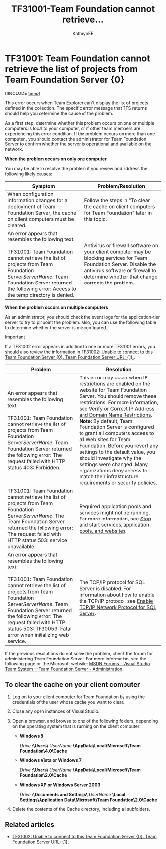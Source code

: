 ﻿---
title: TF31001-Team Foundation cannot retrieve...
titleSuffix: Azure DevOps & TFS
description: Occurs when Team Explorer can't display the list of projects defined on a Team Foundation Server.
ms.technology: devops-agile
ms.assetid: a8f6ad82-e1e0-4659-8e97-c88ece4c23f5
ms.author: kaelli
author: KathrynEE
ms.topic: Troubleshooting
ms.date: 01/20/2017
---

# TF31001: Team Foundation cannot retrieve the list of projects from Team Foundation Server {0}

[!INCLUDE [temp](../../includes/version-vsts-tfs-all-versions.md)]

This error occurs when Team Explorer can't display the list of projects defined in the collection. The specific error message that TFS returns should help you determine the cause of the problem.

As a first step, determine whether this problem occurs on one or multiple computers.is local to your computer, or if other team members are experiencing this error condition. If the problem occurs on more than one computer,, you should contact the administrator for Team Foundation Server to confirm whether the server is operational and available on the network.

**When the problem occurs on only one computer**

You may be able to resolve the problem if you review and address the following likely causes:

| Symptom                                                                                                                                                                                                                                                             | Problem/Resolution                                                                                                                                                                                            |
| ------------------------------------------------------------------------------------------------------------------------------------------------------------------------------------------------------------------------------------------------------------------- | ------------------------------------------------------------------------------------------------------------------------------------------------------------------------------------------------------------- |
| When configuration information changes for a deployment of Team Foundation Server, the cache on client computers must be cleared.                                                                                                                                   | Follow the steps in "To clear the cache on client computers for Team Foundation" later in this topic.                                                                                                         |
| An error appears that resembles the following text:<br /><br /> TF31001: Team Foundation cannot retrieve the list of projects from Team Foundation Server*ServerName*. Team Foundation Server returned the following error: Access to the temp directory is denied. | Antivirus or firewall software on your client computer may be blocking services for Team Foundation Server. Disable the antivirus software or firewall to determine whether that change corrects the problem. |

**When the problem occurs on multiple computers**

As an administrator, you should check the event logs for the application-tier server to try to pinpoint the problem. Also, you can use the following table to determine whether the server is misconfigured.

> [!IMPORTANT]  
> If a TF31002 error appears in addition to one or more TF31001 errors, you should also review the information in [TF31002: Unable to connect to this Team Foundation Server {0}. Team Foundation Server URL: {1}.](tf31002-unable-connect-tfs.md).

| Problem                                                                                                                                                                                                                                                                                                                  | Resolution                                                                                                                                                                                                                                                                                                                                                                                                                                                                                                                                                                                                                |
| ------------------------------------------------------------------------------------------------------------------------------------------------------------------------------------------------------------------------------------------------------------------------------------------------------------------------ | ------------------------------------------------------------------------------------------------------------------------------------------------------------------------------------------------------------------------------------------------------------------------------------------------------------------------------------------------------------------------------------------------------------------------------------------------------------------------------------------------------------------------------------------------------------------------------------------------------------------------- |
| An error appears that resembles the following text:<br /><br /> TF31001: Team Foundation cannot retrieve the list of projects from Team Foundation Server*ServerName*. Team Foundation Server returned the following error: The request failed with HTTP status 403: Forbidden.                                          | This error may occur when IP restrictions are enabled on the website for Team Foundation Server. You should remove these restrictions. For more information, see [Verify or Correct IP Address and Domain Name Restrictions](https://msdn.microsoft.com/library/bb909653.aspx). **Note:** By default, Team Foundation Server is configured to grant all computers access to all Web sites for Team Foundation. Before you revert any settings to the default value, you should investigate why the settings were changed. Many organizations deny access to match their infrastructure requirements or security policies. |
| TF31001: Team Foundation cannot retrieve the list of projects from Team Foundation Server*ServerName*. The Team Foundation Server returned the following error: The request failed with HTTP status 503: service unavailable.                                                                                            | Required application pools and services might not be running. For more information, see [Stop and start services, application pools, and websites](/azure/devops/server/admin/stop-start-services-pools).                                                                                                                                                                                                                                                                                                                                                                                                                 |
| An error appears that resembles the following text:<br /><br /> TF31001: Team Foundation cannot retrieve the list of projects from Team Foundation Server*ServerName*. Team Foundation Server returned the following error: The request failed with HTTP status 503: TF30059: Fatal error when initializing web service. | The TCP/IP protocol for SQL Server is disabled. For information about how to enable the TCP/IP protocol, see [Enable TCP/IP Network Protocol for SQL Server](https://technet.microsoft.com/library/hh231672%28v=sql.110%29.aspx).                                                                                                                                                                                                                                                                                                                                                                                         |

If the previous resolutions do not solve the problem, check the forum for administering Team Foundation Server. For more information, see the following page on the Microsoft website: [MSDN Forums - Visual Studio Team System &mdash;Team Foundation Server - Administration](https://go.microsoft.com/fwlink/?LinkId=54490).

<a name="clearcache"></a>

## To clear the cache on your client computer

1.  Log on to your client computer for Team Foundation by using the credentials of the user whose cache you want to clear.

2.  Close any open instances of Visual Studio.

3.  Open a browser, and browse to one of the following folders, depending on the operating system that is running on the client computer:

    - **Windows 8**

      _Drive_ **:\Users\\** _UserName_ **\AppData\Local\Microsoft\Team Foundation\4.0\Cache**

    - **Windows Vista or Windows 7**

      _Drive_ **:\Users\\** _UserName_ **\AppData\Local\Microsoft\Team Foundation\2.0\Cache**

    - **Windows XP or Windows Server 2003**

      _Drive_ **:\Documents and Settings\\** _UserName_ **\Local Settings\Application Data\Microsoft\Team Foundation\2.0\Cache**

4.  Delete the contents of the Cache directory, including all subfolders.

## Related articles

- [TF31002: Unable to connect to this Team Foundation Server {0}. Team Foundation Server URL: {1}.](tf31002-unable-connect-tfs.md)

